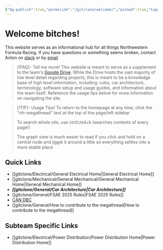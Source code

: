 ```yaml
---
{"dg-publish":true,"permalink":"/gitclone/welcome/","pinned":true,"tags":["gardenEntry"]}
---
```


# Welcome bitches!
This website serves as an informational hub for all things Northwestern Formula Racing. If you have questions or something seems broken, contact Anton on [slack](https://nufsae.slack.com/team/U05U23W4WJV) or by [email](mailto:antonwalvoord2027@u.northwestern.edu)

>[!FAQ]- Tell me more!
>This website is meant to serve as a supplement to the team's [Google Drive](https://drive.google.com/drive/u/1/folders/1boavSifWlNr12e1p5JiLdDr9w4vJpjsj). While the Drive hosts the vast majority of low level detail regarding projects, this is meant to be a knowledge base of high level information, including: rules, car architecture, terminology, software setup and usage guides, and information about the team itself. Reference the usage tips below for more information on navigating the site.

> [!TIP]- Usage Tips!
> To return to the homepage at any time, click the "nfr-megathread" text at the top of the page/left sidebar
> 
> To search whole site, use ctrl/cmd+k (searches contents of every page!)
> 
> The graph view is much easier to read if you click and hold on a central node and jiggle it around a little so everything settles into a more stable place
## Quick Links
- [[gitclone/Electrical/General Electrical Home\|General Electrical Home]]
- [[gitclone/Mechanical/General Mechanical/General Mechanical Home\|General Mechanical Home]]
- ***[[gitclone/General/Car Architecture\|Car Architecture]]***
- [[gitclone/General/FSAE 2025 Rules\|FSAE 2025 Rules]]
- [CAN DBC](https://nfr-learn.ue.r.appspot.com/can)
- [[gitclone/General/How to contribute to the megathread\|How to contribute to the megathread]]

## Subteam Specific Links
- [[gitclone/Electrical/Power Distribution/Power Distribution Home\|Power Distribution Home]]